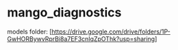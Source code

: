 # mango_diagnostics
models folder: [https://drive.google.com/drive/folders/1P-GwHORBywvRprBi8a7EF3cnIqZpOThk?usp=sharing]
